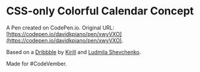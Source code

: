 # CSS-only Colorful Calendar Concept

A Pen created on CodePen.io. Original URL: [https://codepen.io/davidkpiano/pen/xwyVXO](https://codepen.io/davidkpiano/pen/xwyVXO).

Based on a [Dribbble](https://dribbble.com/shots/2335073-Calendar-App-Animation) by [Kirill](https://dribbble.com/Sunnynsm) and [Ludmila Shevchenko](https://dribbble.com/LudmilaShevchenko).

Made for #CodeVember.
